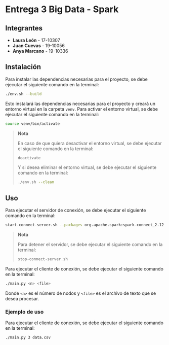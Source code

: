# Entrega 3 Big Data - Spark

## Integrantes

- **Laura León** - 17-10307
- **Juan Cuevas** - 19-10056
- **Anya Marcano** - 19-10336

## Instalación

Para instalar las dependencias necesarias para el proyecto, se debe ejecutar el siguiente comando en la terminal:

```bash
./env.sh --build
```

Esto instalará las dependencias necesarias para el proyecto y creará un entorno virtual en la carpeta `venv`.
Para activar el entorno virtual, se debe ejecutar el siguiente comando en la terminal:

```bash
source venv/bin/activate
```

> **Nota**
>
> En caso de que quiera desactivar el entorno virtual, se debe ejecutar el siguiente comando en la terminal:
> ```bash
> deactivate
> ```
>
> Y si desea eliminar el entorno virtual, se debe ejecutar el siguiente comando en la terminal:
> ```bash
> ./env.sh --clean
> ```

## Uso

Para ejecutar el servidor de conexión, se debe ejecutar el siguiente comando en la terminal:

```bash
start-connect-server.sh --packages org.apache.spark:spark-connect_2.12:$SPARK_VERSION
```

> **Nota**
>
> Para detener el servidor, se debe ejecutar el siguiente comando en la terminal:
> ```bash
> stop-connect-server.sh
> ```

Para ejecutar el cliente de conexión, se debe ejecutar el siguiente comando en la terminal:

```bash
./main.py <n> <file>
```
Donde `<n>` es el número de nodos y `<file>` es el archivo de texto que se desea procesar.

### Ejemplo de uso

Para ejecutar el cliente de conexión, se debe ejecutar el siguiente comando en la terminal:

```bash
./main.py 3 data.csv
```
